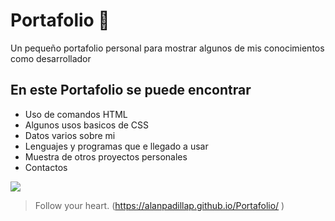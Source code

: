 # Portafolio 💚
Un pequeño portafolio personal para mostrar algunos de mis conocimientos como desarrollador 


## En este Portafolio se puede encontrar
* Uso de comandos HTML
* Algunos usos basicos de CSS
* Datos varios sobre mi
* Lenguajes y programas que e llegado a usar
* Muestra de otros proyectos personales
* Contactos 

![](https://i.postimg.cc/J7K16xpC/Captura.png)

> Follow your heart. (https://alanpadillap.github.io/Portafolio/ )
